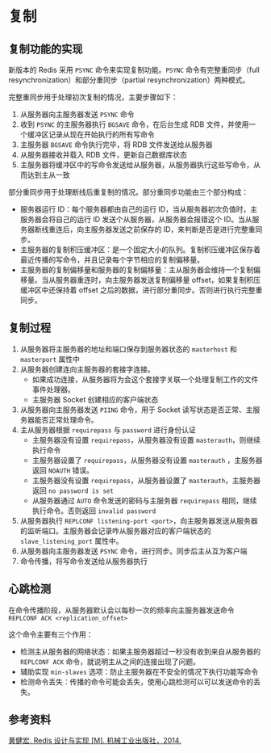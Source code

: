 # 复制

## 复制功能的实现

新版本的 Redis 采用 `PSYNC` 命令来实现复制功能。`PSYNC` 命令有完整重同步（full resynchronization）和部分重同步（partial resynchronization）两种模式。

完整重同步用于处理初次复制的情况，主要步骤如下：

1. 从服务器向主服务器发送 `PSYNC` 命令
2. 收到 `PSYNC` 的主服务器执行 `BGSAVE` 命令，在后台生成 RDB 文件，并使用一个缓冲区记录从现在开始执行的所有写命令
3. 主服务器 `BGSAVE` 命令执行完毕，将 RDB 文件发送给从服务器
4. 从服务器接收并载入 RDB 文件，更新自己数据库状态
5. 主服务器将缓冲区中的写命令发送给从服务器，从服务器执行这些写命令，从而达到主从一致

部分重同步用于处理断线后重复制的情况。部分重同步功能由三个部分构成：

* 服务器运行 ID：每个服务器都由自己的运行 ID，当从服务器初次负值时，主服务器会将自己的运行 ID 发送个从服务器，从服务器会报错这个 ID。当从服务器断线重连后，向主服务器发送之前保存的 ID，来判断是否是进行完整重同步。
* 主服务器的复制积压缓冲区：是一个固定大小的队列。复制积压缓冲区保存着最近传播的写命令，并且记录每个字节相应的复制偏移量。
* 主服务器的复制偏移量和服务器的复制偏移量：主从服务器会维持一个复制偏移量。当从服务器重连时，向主服务器发送复制偏移量 offset，如果复制积压缓冲区中还保持着 offset 之后的数据，进行部分重同步。否则进行执行完整重同步。

## 复制过程

1. 从服务器将主服务器的地址和端口保存到服务器状态的 `masterhost` 和 `masterport` 属性中
2. 从服务器创建连向主服务器的套接字连接。
   * 如果成功连接，从服务器将为会这个套接字关联一个处理复制工作的文件事件处理器。
   * 主服务器 Socket 创建相应的客户端状态
3. 从服务器向主服务器发送 `PIING` 命令，用于 Socket 读写状态是否正常、主服务器能否正常处理命令。
4. 主从服务器根据 `requirepass` 与 `password` 进行身份认证
   * 主服务器没有设置 `requirepass`，从服务器没有设置 `masterauth`，则继续执行命令
   * 主服务器设置了 `requirepass`，从服务器没有设置 `masterauth` ，主服务器返回 `NOAUTH` 错误。
   * 主服务器没有设置 `requirepass`，从服务器设置了 `masterauth`，主服务器返回 `no password is set` 
   * 从服务器通过 `AUTO` 命令发送的密码与主服务器 `requirepass` 相同，继续执行命令。否则返回 `invalid password`
5. 从服务器执行 `REPLCONF listening-port <port>`，向主服务器发送从服务器的监听端口。主服务器会记录咋从服务器对应的客户端状态的 `slave_listening_port` 属性中。
6. 从服务器向主服务器发送 `PSYNC` 命令，进行同步。同步后主从互为客户端
7. 命令传播，将写命令发送给从服务器执行

## 心跳检测

在命令传播阶段，从服务器默认会以每秒一次的频率向主服务器发送命令 `REPLCONF ACK <replication_offset>`

这个命令主要有三个作用：

* 检测主从服务器的网络状态：如果主服务器超过一秒没有收到来自从服务器的 `REPLCONF ACK` 命令，就说明主从之间的连接出现了问题。
* 辅助实现 `min-slaves` 选项：防止主服务器在不安全的情况下执行功能写命令
* 检测命令丢失：传播的命令可能会丢失，使用心跳检测可以可以发送命令的丢失。

## 参考资料

 [黄健宏. Redis 设计与实现 \[M\]. 机械工业出版社，2014.](http://redisbook.com/index.html)

